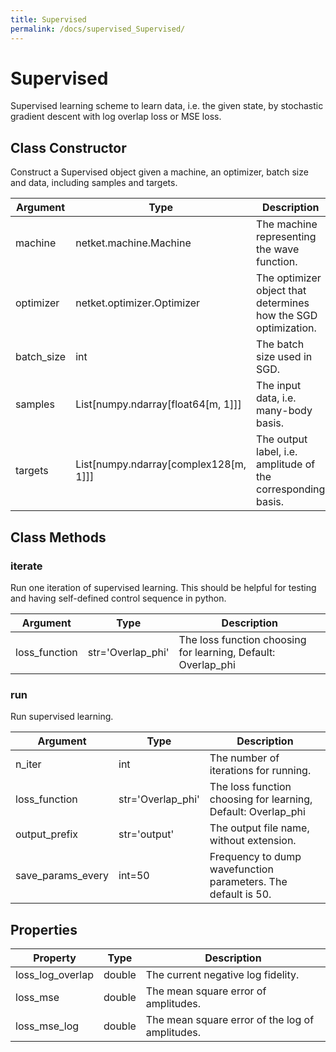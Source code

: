 ```yaml
---
title: Supervised
permalink: /docs/supervised_Supervised/
---
```

# Supervised
Supervised learning scheme to learn data, i.e. the given state, by stochastic gradient descent with log overlap loss or MSE loss.

## Class Constructor
Construct a Supervised object given a machine, an optimizer, batch size and
data, including samples and targets.

| Argument |                Type                 |                         Description                          |
|----------|-------------------------------------|--------------------------------------------------------------|
|machine   |netket.machine.Machine               |The machine representing the wave function.                   |
|optimizer |netket.optimizer.Optimizer           |The optimizer object that determines how the SGD optimization.|
|batch_size|int                                  |The batch size used in SGD.                                   |
|samples   |List[numpy.ndarray[float64[m, 1]]]   |The input data, i.e. many-body basis.                         |
|targets   |List[numpy.ndarray[complex128[m, 1]]]|The output label, i.e. amplitude of the corresponding basis.  |


## Class Methods 
### iterate
Run one iteration of supervised learning. This should be helpful for testing and
having self-defined control sequence in python.

|  Argument   |      Type       |                         Description                         |
|-------------|-----------------|-------------------------------------------------------------|
|loss_function|str='Overlap_phi'|The loss function choosing for learning, Default: Overlap_phi|


### run
Run supervised learning.

|    Argument     |      Type       |                         Description                         |
|-----------------|-----------------|-------------------------------------------------------------|
|n_iter           |int              |The number of iterations for running.                        |
|loss_function    |str='Overlap_phi'|The loss function choosing for learning, Default: Overlap_phi|
|output_prefix    |str='output'     |The output file name, without extension.                     |
|save_params_every|int=50           |Frequency to dump wavefunction parameters. The default is 50.|


## Properties

|    Property    | Type |                  Description                   |
|----------------|------|------------------------------------------------|
|loss_log_overlap|double| The current negative log fidelity.             |
|loss_mse        |double| The mean square error of amplitudes.           |
|loss_mse_log    |double| The mean square error of the log of amplitudes.|


